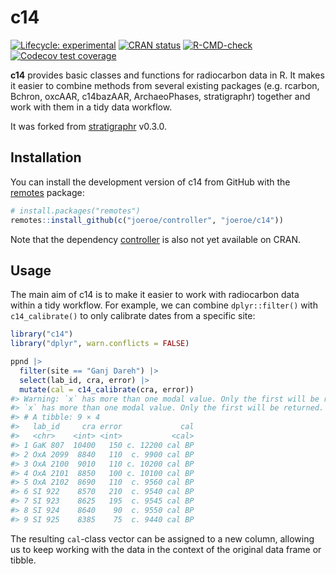 
<!-- README.md is generated from README.Rmd. Please edit that file -->

# c14

<!-- badges: start -->

[![Lifecycle:
experimental](https://img.shields.io/badge/lifecycle-experimental-orange.svg)](https://www.tidyverse.org/lifecycle/#experimental)
[![CRAN
status](https://www.r-pkg.org/badges/version/c14)](https://CRAN.R-project.org/package=c14)
[![R-CMD-check](https://github.com/joeroe/c14/actions/workflows/R-CMD-check.yaml/badge.svg)](https://github.com/joeroe/c14/actions/workflows/R-CMD-check.yaml)
[![Codecov test
coverage](https://codecov.io/gh/joeroe/c14/branch/master/graph/badge.svg)](https://codecov.io/gh/joeroe/c14?branch=master)
<!-- badges: end -->

**c14** provides basic classes and functions for radiocarbon data in R.
It makes it easier to combine methods from several existing packages
(e.g. rcarbon, Bchron, oxcAAR, c14bazAAR, ArchaeoPhases, stratigraphr)
together and work with them in a tidy data workflow.

It was forked from
[stratigraphr](https://github.com/joeroe/stratigraphr) v0.3.0.

## Installation

You can install the development version of c14 from GitHub with the
[remotes](https://remotes.r-lib.org) package:

``` r
# install.packages("remotes")
remotes::install_github(c("joeroe/controller", "joeroe/c14"))
```

Note that the dependency
[controller](https://github.com/joeroe/controller) is also not yet
available on CRAN.

## Usage

The main aim of c14 is to make it easier to work with radiocarbon data
within a tidy workflow. For example, we can combine `dplyr::filter()`
with `c14_calibrate()` to only calibrate dates from a specific site:

``` r
library("c14")
library("dplyr", warn.conflicts = FALSE)

ppnd |>
  filter(site == "Ganj Dareh") |>
  select(lab_id, cra, error) |>
  mutate(cal = c14_calibrate(cra, error))
#> Warning: `x` has more than one modal value. Only the first will be returned.
#> `x` has more than one modal value. Only the first will be returned.
#> # A tibble: 9 × 4
#>   lab_id     cra error             cal
#>   <chr>    <int> <int>           <cal>
#> 1 GaK 807  10400   150 c. 12200 cal BP
#> 2 OxA 2099  8840   110  c. 9900 cal BP
#> 3 OxA 2100  9010   110 c. 10200 cal BP
#> 4 OxA 2101  8850   100 c. 10100 cal BP
#> 5 OxA 2102  8690   110  c. 9560 cal BP
#> 6 SI 922    8570   210  c. 9540 cal BP
#> 7 SI 923    8625   195  c. 9545 cal BP
#> 8 SI 924    8640    90  c. 9550 cal BP
#> 9 SI 925    8385    75  c. 9440 cal BP
```

The resulting `cal`-class vector can be assigned to a new column,
allowing us to keep working with the data in the context of the original
data frame or tibble.
